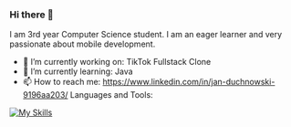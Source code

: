 ### Hi there 👋


I am 3rd year Computer Science student. I am an eager learner and very passionate about mobile development.

- 🔭 I’m currently working on: TikTok Fullstack Clone 
- 🌱 I’m currently learning: Java
- 📫 How to reach me: https://www.linkedin.com/in/jan-duchnowski-9196aa203/
Languages and Tools:


[![My Skills](https://skills.thijs.gg/icons?i=flutter,dart,firebase,java,bloc)](https://skills.thijs.gg)





